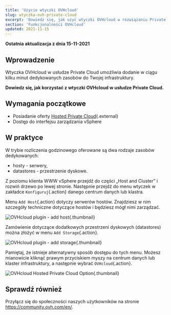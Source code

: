 ```yaml
---
title: 'Użycie wtyczki OVHcloud'
slug: wtyczka-ovh-private-cloud
excerpt: 'Dowiedz się, jak użyć wtyczki OVHcloud w rozwiązaniu Private Cloud'
section: 'Funkcjonalności OVHcloud'
updated: 2021-11-15
---
```


**Ostatnia aktualizacja z dnia 15-11-2021**

## Wprowadzenie

Wtyczka OVHcloud w usłudze Private Cloud umożliwia dodanie w ciągu kilku minut dedykowanych zasobów do Twojej infrastruktury.

**Dowiedz się, jak korzystać z wtyczki OVHcloud w usłudze Private Cloud.**

## Wymagania początkowe

* Posiadanie oferty [Hosted Private Cloud](https://www.ovhcloud.com/pl/enterprise/products/hosted-private-cloud/){.external}
* Dostęp do interfejsu zarządzania vSphere

## W praktyce

W trybie rozliczenia godzinowego oferowane są dwa rodzaje zasobów dedykowanych:

- hosty - serwery,
- datastores - przestrzenie dyskowe.

Z poziomu klienta WWW vSphere przejdź do części „Host and Cluster” i rozwiń drzewo po lewej stronie. Następnie przejdź do menu wtyczek w zakładce `Konfiguruj`{.action} danego centrum danych lub klastra.

Menu `Add Host`{.action} dotyczy serwerów hostów. Znajdziesz w nim szczegóły techniczne dotyczące hostów i będziesz mógł nimi zarządzać.

![OVHcloud plugin - add host](images/Plugin01.jpg){.thumbnail}

Zamówienie dotyczące dodatkowych przestrzeni dyskowych (datastores) można złożyć w menu `Add Storage`{.action}.

![OVHcloud plugin - add storage](images/Plugin02.jpg){.thumbnail}

Pamiętaj, że istnieje alternatywny sposób dostępu do tych menu. Możesz mianowicie kliknąć prawym przyciskiem myszy na centrum danych lub klaster infrastruktury, a następnie wybrać `OVHcloud`{.action}.

![OVHcloud Hosted Private Cloud Option](images/Plugin03.jpg){.thumbnail}

## Sprawdź również

Przyłącz się do społeczności naszych użytkowników na stronie <https://community.ovh.com/en/>.
